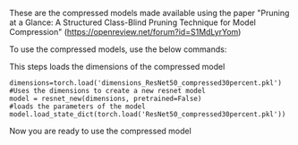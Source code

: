 These are the compressed models made available using the paper "Pruning at a Glance: A Structured Class-Blind Pruning Technique for Model Compression" (https://openreview.net/forum?id=S1MdLyrYom)

To use the compressed models, use the below commands:

This steps loads the dimensions of the compressed model
```
dimensions=torch.load('dimensions_ResNet50_compressed30percent.pkl')
#Uses the dimensions to create a new resnet model
model = resnet_new(dimensions, pretrained=False)
#loads the parameters of the model
model.load_state_dict(torch.load('ResNet50_compressed30percent.pkl'))
```
Now you are ready to use the compressed model
